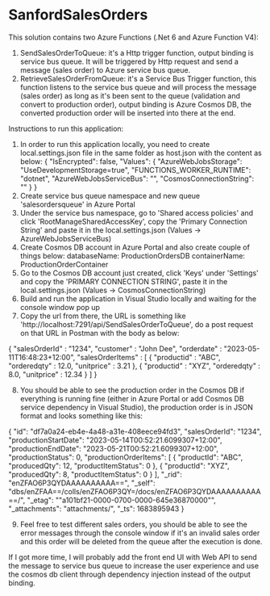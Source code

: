# SanfordSalesOrders

This solution contains two Azure Functions (.Net 6 and Azure Function V4):
1. SendSalesOrderToQueue: it's a Http trigger function, output binding is service bus queue. It will be triggered by Http request and send a message (sales order) to Azure service bus queue.
2. RetrieveSalesOrderFromQueue: it's a Service Bus Trigger function, this function listens to the service bus queue and will process the message (sales order) as long as it's been sent to the queue (validation and convert to production order), output binding is Azure Cosmos DB, the converted production order will be inserted into there at the end.

Instructions to run this application:
1. In order to run this application locally, you need to create local.settings.json file in the same folder as host.json with the content as below:
{
  "IsEncrypted": false,
  "Values": {
    "AzureWebJobsStorage": "UseDevelopmentStorage=true",
    "FUNCTIONS_WORKER_RUNTIME": "dotnet",
    "AzureWebJobsServiceBus": "",
    "CosmosConnectionString": ""
  }
}
2. Create service bus queue namespace and new queue 'salesordersqueue' in Azure Portal
3. Under the service bus namespace, go to 'Shared access policies' and click 'RootManageSharedAccessKey', copy the 'Primary Connection String' and paste it in the local.settings.json (Values -> AzureWebJobsServiceBus)
4. Create Cosmos DB account in Azure Portal and also create couple of things below:
databaseName: ProductionOrdersDB
containerName: ProductionOrderContainer
5. Go to the Cosmos DB account just created, click 'Keys' under 'Settings' and copy the 'PRIMARY CONNECTION STRING', paste it in the local.settings.json (Values -> CosmosConnectionString)
6. Build and run the application in Visual Studio locally and waiting for the console window pop up
7. Copy the url from there, the URL is something like 'http://localhost:7291/api/SendSalesOrderToQueue', do a post request on that URL in Postman with the body as below:

{
	"salesOrderId" : "1234",
	"customer" : "John Dee",
	"orderdate" : "2023-05-11T16:48:23+12:00",
	"salesOrderItems" : [
		{
			"productid" : "ABC",
			"orderedqty" : 12.0,
			"unitprice" : 3.21
		},
		{
			"productid" : "XYZ",
			"orderedqty" : 8.0,
			"unitprice" : 12.34
		}
	]
}

8. You should be able to see the production order in the Cosmos DB if everything is running fine (either in Azure Portal or add Cosmos DB service dependency in Visual Studio), the production order is in JSON format and looks something like this:

{
    "id": "df7a0a24-eb4e-4a48-a31e-408eece94fd3",
    "salesOrderId": "1234",
    "productionStartDate": "2023-05-14T00:52:21.6099307+12:00",
    "productionEndDate": "2023-05-21T00:52:21.6099307+12:00",
    "productionStatus": 0,
    "productionOrderItems": [
        {
            "productId": "ABC",
            "producedQty": 12,
            "productItemStatus": 0
        },
        {
            "productId": "XYZ",
            "producedQty": 8,
            "productItemStatus": 0
        }
    ],
    "_rid": "enZFAO6P3QYDAAAAAAAAAA==",
    "_self": "dbs/enZFAA==/colls/enZFAO6P3QY=/docs/enZFAO6P3QYDAAAAAAAAAA==/",
    "_etag": "\"a101bf21-0000-0700-0000-645e36870000\"",
    "_attachments": "attachments/",
    "_ts": 1683895943
}

9. Feel free to test different sales orders, you should be able to see the error messages through the console window if it's an invalid sales order and this order will be deleted from the queue after the execution is done.

If I got more time, I will probably add the front end UI with Web API to send the message to service bus queue to increase the user experience and use the cosmos db client through dependency injection instead of the output binding.
